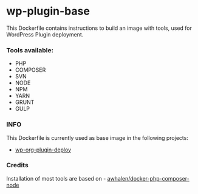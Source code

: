 # wp-plugin-base

This Dockerfile contains instructions to build an image with tools, used for WordPress Plugin deployment.

### Tools available:

- PHP
- COMPOSER
- SVN
- NODE
- NPM
- YARN
- GRUNT
- GULP

### INFO

This Dockerfile is currently used as base image in the following projects:

* [wp-org-plugin-deploy](https://github.com/rtCamp/action-wp-org-plugin-deploy)

### Credits
Installation of most tools are based on - [awhalen/docker-php-composer-node](https://github.com/amwhalen/docker-php-composer-node)
